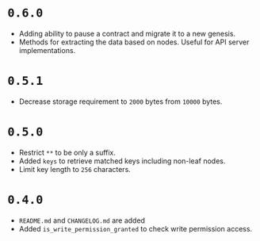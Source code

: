 # `0.6.0`

- Adding ability to pause a contract and migrate it to a new genesis.
- Methods for extracting the data based on nodes. Useful for API server implementations.

# `0.5.1`

- Decrease storage requirement to `2000` bytes from `10000` bytes.

# `0.5.0`

- Restrict `**` to be only a suffix.
- Added `keys` to retrieve matched keys including non-leaf nodes.
- Limit key length to `256` characters.

# `0.4.0`

- `README.md` and `CHANGELOG.md` are added
- Added `is_write_permission_granted` to check write permission access.
